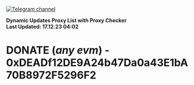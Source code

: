 [![Telegram channel](https://img.shields.io/endpoint?url=https://runkit.io/damiankrawczyk/telegram-badge/branches/master?url=https://t.me/n4z4v0d)](https://t.me/n4z4v0d) 

**Dynamic Updates Proxy List with Proxy Checker**  
**Last Updated: 17.12.23 04:02**

# DONATE (_any evm_) - 0xDEADf12DE9A24b47Da0a43E1bA70B8972F5296F2
